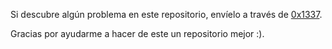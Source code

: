 Si descubre algún problema en este repositorio, envíelo a través de
[0x1337](https://t.me/Juliocj7).

Gracias por ayudarme a hacer de este un repositorio mejor :).
